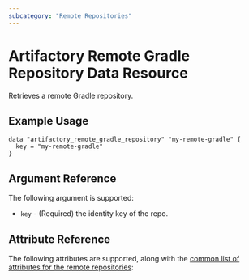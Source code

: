 ```yaml
---
subcategory: "Remote Repositories"
---
```

# Artifactory Remote Gradle Repository Data Resource

Retrieves a remote Gradle repository.

## Example Usage

```hcl
data "artifactory_remote_gradle_repository" "my-remote-gradle" {
  key = "my-remote-gradle"
}
```

## Argument Reference

The following argument is supported:

* `key` - (Required) the identity key of the repo.

## Attribute Reference

The following attributes are supported, along with the [common list of attributes for the remote repositories](remote.md):